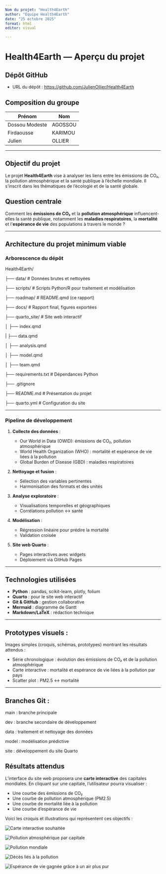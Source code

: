 ```yaml
---
Nom du projet: "Health4Earth"
author: "Équipe Health4Earth"
date: "25 octobre 2025"
format: html
editor: visual

---
```


# Health4Earth — Aperçu du projet

## Dépôt GitHub
- URL du dépôt : https://github.com/JulienOllier/Health4Earth

## Composition du groupe
| Prénom            | Nom             | 
|-------------------|-----------------|
| Dossou Modeste    | AGOSSOU         | 
| Firdaousse        | KARIMOU         | 
| Julien            | OLLIER          | 

---

## Objectif du projet
Le projet **Health4Earth** vise à analyser les liens entre les émissions de CO₂, la pollution atmosphérique et 
la santé publique à l’échelle mondiale. Il s’inscrit dans les thématiques de l’écologie et de la santé globale.

## Question centrale
Comment les **émissions de CO₂** et la **pollution atmosphérique** influencent-elles la santé publique, notamment les **maladies 
respiratoires**, la **mortalité** et l'**espérance de vie** des populations à travers le monde ?

---

## Architecture du projet minimum viable
### Arborescence du dépôt
Health4Earth/

├── data/             # Données brutes et nettoyées

├── scripts/          # Scripts Python/R pour traitement et modélisation 

├── roadmap/          # README.qmd (ce rapport) 

├── docs/             # Rapport final, figures exportées

├── quarto_site/      # Site web interactif

│ ├── index.qmd

| ├── data.qmd 

│ ├── analysis.qmd 

│ ├── model.qmd 

│ ├── team.qmd 

├── requirements.txt # Dépendances Python 

├── .gitignore 

├── README.md        # Présentation du projet

├── quarto.yml       # Configuration du site

---

### Pipeline de développement
1. **Collecte des données** :
   - Our World in Data (OWID): émissions de CO₂, pollution atmosphérique
   - World Health Organization (WHO) : mortalité et espérance de vie liées à la pollution
   - Global Burden of Disease (GBD) : maladies respiratoires
   
2. **Nettoyage et fusion** :
   - Sélection des variables pertinentes
   - Harmonisation des formats et des unités

3. **Analyse exploratoire** :
   - Visualisations temporelles et géographiques
   - Corrélations pollution ↔ santé

4. **Modélisation** :
   - Régression linéaire pour prédire la mortalité
   - Validation croisée

5. **Site web Quarto** :
   - Pages interactives avec widgets
   - Déploiement via GitHub Pages

---

## Technologies utilisées
- **Python** : pandas, scikit-learn, plotly, folium
- **Quarto** : pour le site web interactif
- **Git & GitHub** : gestion collaborative
- **Mermaid** : diagramme de Gantt
- **Markdown/LaTeX** : rédaction technique

---

## Prototypes visuels :
Images simples (croquis, schémas, prototypes) montrant les résultats attendus :
- Série chronologique : évolution des émissions de CO₂ et de la pollution atmosphérique
- Carte interactive : mortalité et espérance de vie liées à la pollution par pays
- Scatter plot : PM2.5 ↔ mortalité

---

## Branches Git :
main : branche principale

dev : branche secondaire de développement

data : traitement et nettoyage des données

model : modélisation prédictive

site : développement du site Quarto


## Résultats attendus

L’interface du site web proposera une **carte interactive** des capitales mondiales. En cliquant sur une capitale, l’utilisateur pourra visualiser :

- Une courbe des émissions de CO₂
- Une courbe de pollution atmosphérique (PM2.5)
- Une courbe de mortalité liée à la pollution
- Une courbe d’espérance de vie

Voici les croquis et illustrations qui représentent ces objectifs :

![Carte interactive souhaitée](docs/Carte_Interactive_Souhaitee.png)

![Pollution atmosphérique par capitale](docs/Air_Pollution_Per_Capital.jpg)

![Pollution mondiale](docs/Air-Pollution-Around-the-World.jpg)

![Décès liés à la pollution](docs/Die_Of_Air_pollution.jpg)

![Espérance de vie gagnée grâce à un air plus pur](docs/Life_Expectancy_From_Cleaner_Air.jpg)

